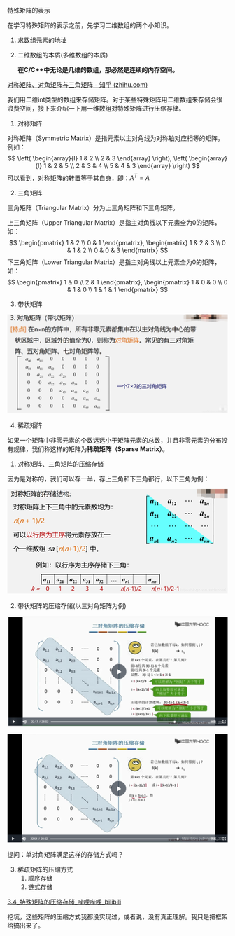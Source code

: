 特殊矩阵的表示

在学习特殊矩阵的表示之前，先学习二维数组的两个小知识。

1. 求数组元素的地址

2. 二维数组的本质(多维数组的本质)

   **在C/C++中无论是几维的数组，那必然是连续的内存空间。**

[对称矩阵、对角矩阵与三角矩阵 - 知乎 (zhihu.com)](https://zhuanlan.zhihu.com/p/34896186)

我们用二维int类型的数组来存储矩阵。对于某些特殊矩阵用二维数组来存储会很浪费空间，接下来介绍一下用一维数组对特殊矩阵进行压缩存储。

1. 对称矩阵

对称矩阵（Symmetric Matrix）是指元素以主对角线为对称轴对应相等的矩阵。例如：
$$
\left(
\begin{array}{l}
1 & 2 \\ 
2 & 3
\end{array}
\right),
\left(
\begin{array}{l}
1 & 2 & 5 \\ 
2 & 3 & 4 \\
5 & 4 & 3
\end{array}
\right)
$$
可以看到，对称矩阵的转置等于其自身，即：$A^T=A$

2. 三角矩阵

三角矩阵（Triangular Matrix）分为上三角矩阵和下三角矩阵。



上三角矩阵（Upper Triangular Matrix）是指主对角线以下元素全为0的矩阵，如：
$$
\begin{pmatrix}
1 & 2 \\
0 & 1
\end{pmatrix},
\begin{matrix}
1 & 2 & 3 \\
0 & 1 & 2 \\
0 & 0 & 3
\end{matrix}
$$
下三角矩阵（Lower Triangular Matrix）是指主对角线以上元素全为0的矩阵，如：
$$
\begin{pmatrix}
1 & 0 \\
2 & 1 
\end{pmatrix},
\begin{pmatrix}
1 & 0 & 0 \\
0 & 1 & 0 \\
1 & 1 & 1 
\end{pmatrix}
$$


3. 带状矩阵

![1681050885900](2.特殊矩阵的表示.assets/1681050885900.png)

4. 稀疏矩阵

如果一个矩阵中非零元素的个数远远小于矩阵元素的总数，并且非零元素的分布没有规律，我们称这样的矩阵为**稀疏矩阵（Sparse Matrix）**。



1. 对称矩阵、三角矩阵的压缩存储

因为是对称的，我们可以存一半，存上三角和下三角都行，以下三角为例：

![1681050260010](2.特殊矩阵的表示.assets/1681050260010.png)

2. 带状矩阵的压缩存储(以三对角矩阵为例)

![1681051181599](2.特殊矩阵的表示.assets/1681051181599.png)

![1681051212478](2.特殊矩阵的表示.assets/1681051212478.png)

提问：单对角矩阵满足这样的存储方式吗？

3. 稀疏矩阵的压缩方式
   1. 顺序存储
   2. 链式存储



[3.4_特殊矩阵的压缩存储_哔哩哔哩_bilibili](https://www.bilibili.com/video/BV1b7411N798?p=32&vd_source=5a374f315281b0338a0b7fd69b8b8e98)





挖坑，这些矩阵的压缩方式我都没实现过，或者说，没有真正理解。我只是把框架给搞出来了。







